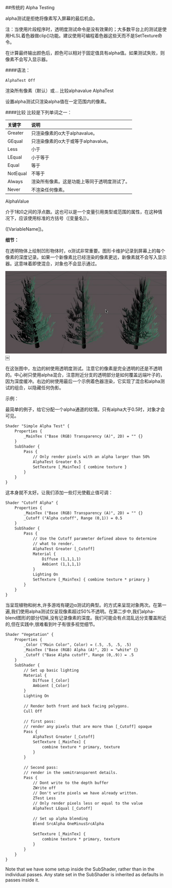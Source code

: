 ##传统的 Alpha Testing

alpha测试是拒绝将像素写入屏幕的最后机会。

注：当使用片段程序时，透明度测试命令是没有效果的；大多数平台上的测试是使用HLSL着色器做clip()功能。建议使用可编程着色器这些天而不是SetTexture命令。

在计算最终输出颜色后，颜色可以相对于固定值具有alpha值。如果测试失败，则像素不会写入显示器。

####语法：
```
AlphaTest Off
```

渲染所有像素（默认）或…
比较alphavalue AlphaTest

设置alpha测试只渲染alpha值在一定范围内的像素。


####比较
比较是下列单词之一：

|关键字|说明|
|:--|:--|
|Greater|只渲染像素的α大于alphavalue。|
|GEqual|只渲染像素的α大于或等于alphavalue。|
|Less|小于|
|LEqual|小于等于|
|Equal|等于|
|NotEqual|不等于|
|Always|渲染所有像素。这是功能上等同于透明度测试了。|
|Never|不渲染任何像素。|

AlphaValue

介于1和0之间的浮点数。这也可以是一个变量引用类型或范围的属性，在这种情况下，应该使用标准的方括号（[变量名]）。

([VariableName])。

**细节：**

在透明物体上绘制凹形物体时，α测试非常重要。图形卡维护记录到屏幕上的每个像素的深度记录。如果一个新像素比已经渲染的像素更远，新像素就不会写入显示器。这意味着即使混合，对象也不会显示通过。

![](/assets/sl-alphatest2.jpg)
￼

在这张图中，左边的树使用透明度测试。注意它的像素是完全透明的还是不透明的。中心树只使用alpha混合，注意附近分支的透明部分是如何覆盖远端叶子的，因为深度缓冲。右边的树使用最后一个示例着色器渲染，它实现了混合和alpha测试的组合，以隐藏任何伪影。

示例：

最简单的例子，给它分配一个alpha通道的纹理。只有alpha大于0.5时，对象才会可见。
```
Shader "Simple Alpha Test" {
    Properties {
        _MainTex ("Base (RGB) Transparency (A)", 2D) = "" {}
    }
    SubShader {
        Pass {
            // Only render pixels with an alpha larger than 50%
            AlphaTest Greater 0.5
            SetTexture [_MainTex] { combine texture }
        }
    }
}
```

这本身就不太好。让我们添加一些灯光使截止值可调：

```
Shader "Cutoff Alpha" {
    Properties {
        _MainTex ("Base (RGB) Transparency (A)", 2D) = "" {}
        _Cutoff ("Alpha cutoff", Range (0,1)) = 0.5
    }
    SubShader {
        Pass {
            // Use the Cutoff parameter defined above to determine
            // what to render.
            AlphaTest Greater [_Cutoff]
            Material {
                Diffuse (1,1,1,1)
                Ambient (1,1,1,1)
            }
            Lighting On
            SetTexture [_MainTex] { combine texture * primary }
        }
    }
}
```

当呈现植物和树木,许多游戏有硬边α测试的典型。的方式来呈现对象两次。在第一遍,我们使用alpha测试仅呈现像素超过50%不透明。在第二步中,我们alpha-blend图形的部分切掉,没有记录像素的深度。我们可能会有点混乱远分支覆盖附近的,但在实践中,很难看到叶子有很多视觉细节。

```
Shader "Vegetation" {
    Properties {
        _Color ("Main Color", Color) = (.5, .5, .5, .5)
        _MainTex ("Base (RGB) Alpha (A)", 2D) = "white" {}
        _Cutoff ("Base Alpha cutoff", Range (0,.9)) = .5
    }
    SubShader {
        // Set up basic lighting
        Material {
            Diffuse [_Color]
            Ambient [_Color]
        }
        Lighting On

        // Render both front and back facing polygons.
        Cull Off

        // first pass:
        // render any pixels that are more than [_Cutoff] opaque
        Pass {
            AlphaTest Greater [_Cutoff]
            SetTexture [_MainTex] {
                combine texture * primary, texture
            }
        }

        // Second pass:
        // render in the semitransparent details.
        Pass {
            // Dont write to the depth buffer
            ZWrite off
            // Don't write pixels we have already written.
            ZTest Less
            // Only render pixels less or equal to the value
            AlphaTest LEqual [_Cutoff]

            // Set up alpha blending
            Blend SrcAlpha OneMinusSrcAlpha

            SetTexture [_MainTex] {
                combine texture * primary, texture
            }
        }
    }
}
```
Note that we have some setup inside the SubShader, rather than in the individual passes. Any state set in the SubShader is inherited as defaults in passes inside it.



